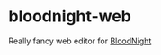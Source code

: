 # bloodnight-web

Really fancy web editor for [BloodNight](https://github.com/eldoriarpg/BloodNight)